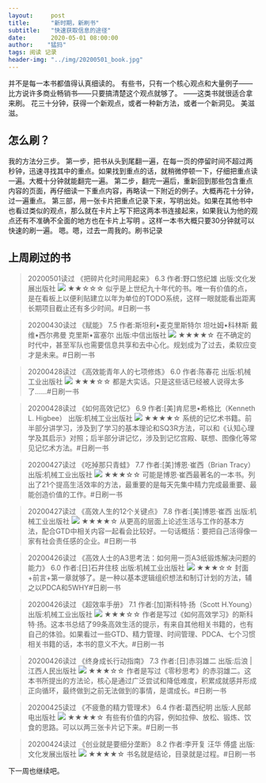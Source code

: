 ```yaml
---
layout:     post
title:      "新时期，新刷书"
subtitle:   "快速获取信息的途径"
date:       2020-05-01 08:00:00
author:    "猛犸"
tags: 阅读 记录
header-img: "../img/20200501_book.jpg"
---
```


并不是每一本书都值得认真细读的。
有些书，只有一个核心观点和大量例子——比方说许多商业畅销书——只要搞清楚这个观点就够了。
——这类书就很适合拿来刷。
花三十分钟，获得一个新观点，或者一种新方法，或者一个新洞见。
美滋滋。
## 怎么刷？
我的方法分三步。
第一步，把书从头到尾翻一遍，在每一页的停留时间不超过两秒钟，迅速寻找其中的重点。如果找到重点的话，就稍微停顿一下，仔细把重点读一遍。大概十分钟就能翻完一遍。
第二步，翻完一遍后，重新回到那些包含重点内容的页面，再仔细读一下重点内容，再略读一下附近的例子。大概再花十分钟，过一遍重点。
第三部，用一张卡片把重点记录下来，写明出处。如果在其他书中也看过类似的观点，那么就在卡片上写下把这两本书连接起来，如果我认为他的观点还有不准确不全面的地方也在卡片上写明
。这样一本书大概只要30分钟就可以快速的刷一遍。
嗯。嗯，过去一周我的。刷书记录

## 上周刷过的书

>20200501读过
>《把碎片化时间用起来》  6.3
>作者:野口悠纪雄
>出版:文化发展出版社
> ![](./_image/2020-05-01/2020-05-01-08-36-32.jpg)
>★★☆☆☆ 似乎是上世纪九十年代的书。唯一有价值的点，是在看板上以便利贴建立以年为单位的TODO系统，这样一眼就能看出距离长期项目截止还有多少时间。#日刷一书

>20200430读过
>《赋能》  7.5
>作者:斯坦利•麦克里斯特尔 坦吐姆•科林斯 戴维•西尔弗曼 克里斯•富塞尔
>出版:中信出版社
> ![](./_image/2020-05-01/2020-05-01-08-36-51.jpg)
>★★★★☆ 在不确定的时代中，甚至军队也需要信息共享和去中心化。规划成为了过去，柔软应变才是未来。#日刷一书

>20200428读过
>《高效能青年人的七项修炼》  6.0
>作者:陈春花
>出版:机械工业出版社
> ![](./_image/2020-05-01/2020-05-01-08-39-41.jpg)
>★★★☆☆ 都是大实话。只是这些话已经被人说得太多了……#日刷一书

>20200428读过
>《如何高效记忆》  6.9
>作者:[美]肯尼思•希格比（Kenneth L. Higbee）
>出版:机械工业出版社
> ![](./_image/2020-05-01/2020-05-01-08-39-56.jpg)
>★★★★☆ 系统的记忆术书籍。前半部分讲学习，涉及到了学习的基本理论和SQ3R方法，可以和《认知心理学及其启示》对照；后半部分讲记忆，涉及到记忆宫殿、联想、图像化等常见记忆术方法。#日刷一书

>20200427读过
>《吃掉那只青蛙》  7.7
>作者:[美]博恩·崔西（Brian Tracy）
>出版:机械工业出版社
> ![](./_image/2020-05-01/2020-05-01-08-40-12.jpg)
>★★★☆☆ 可能是博恩·崔西最著名的一本书。列出了21个提高生活效率的方法，最重要的是每天先集中精力完成最重要、最能创造价值的工作。#日刷一书

>20200427读过
>《高效人生的12个关键点》  7.8
>作者:[美]博恩·崔西
>出版:机械工业出版社
> ![](./_image/2020-05-01/2020-05-01-08-40-24.jpg)
>★★★★☆ 从更高的层面上论述生活与工作的基本方法，配合GTD中相关内容一起看会比较好。一句话概括：要把自己活得像一家有社会责任感的企业。#日刷一书

>20200426读过
>《高效人士的A3思考法：如何用一页A3纸锻炼解决问题的能力》  6.0
>作者:[日]石井住枝
>出版:机械工业出版社
> ![](./_image/2020-05-01/2020-05-01-08-40-36.jpg)
>★★★☆☆ 封面+前言+第一章就够了。是一种以基本逻辑组织想法和制订计划的方法，辅之以PDCA和5WHY#日刷一书

>20200426读过
>《超效率手册》  7.1
>作者:[加]斯科特·扬（Scott H.Young）
>出版:机械工业出版社
> ![](./_image/2020-05-01/2020-05-01-08-40-52.jpg)
>★★★☆☆ 作者是写过《如何高效学习》的斯科特·扬。这本书总结了99条高效生活的提示，有来自其他相关书籍的，也有自己的体验。如果看过一些GTD、精力管理、时间管理、PDCA、七个习惯相关书籍的话，本书的意义不大。#日刷一书

>20200426读过
>《终身成长行动指南》  7.3
>作者:[日]赤羽雄二
>出版:后浪 | 江西人民出版社
> ![](./_image/2020-05-01/2020-05-01-08-41-06.jpg)
>★★★☆☆ 作者是写过《零秒思考》的赤羽雄二。这本书所提出的方法论，核心是通过广泛尝试和降低难度，积累成就感并形成正向循环，最终做到之前无法做到的事情，是谓成长。#日刷一书

>20200425读过
>《不疲惫的精力管理术》  6.4
>作者:葛西纪明
>出版:人民邮电出版社
> ![](./_image/2020-05-01/2020-05-01-08-41-21.jpg)
>★★★★☆ 有些有价值的内容，例如拉伸、放松、锻炼、饮食的思路。可以以两三张卡片记下来。#日刷一书

>20200424读过
>《创业就是要细分垄断》  8.2
>作者:李开复 汪华 傅盛
>出版:文化发展出版社
> ![](./_image/2020-05-01/2020-05-01-08-41-33.jpg)
>★★★★☆ 书名就是结论，目录就是过程。#日刷一书

下一周也继续吧。
